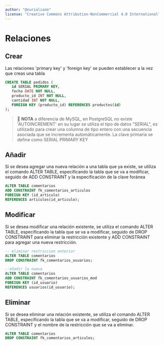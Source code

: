 ```yaml
---
author: "@nurialiano"
license: "Creative Commons Attribution-NonCommercial 4.0 International"
---
```


# Relaciones

## Crear

Las relaciones 'primary key' y 'foreign key' se pueden establecer a la vez que creas una tabla

~~~sql
CREATE TABLE pedidos (
   id SERIAL PRIMARY KEY,
   fecha DATE NOT NULL,
   producto_id INT NOT NULL,
   cantidad INT NOT NULL,
   FOREIGN KEY (producto_id) REFERENCES productos(id)
);
~~~

>:pencil: **NOTA** a diferencia de MySQL, en PostgreSQL no existe 'AUTOINCREMENT' en su lugar se utiliza el tipo de datos "SERIAL", es utilizado para crear una columna de tipo entero con una secuencia asociada que se incrementa automáticamente. La clave primaria se define como SERIAL PRIMARY KEY

## Añadir

Si se desea agregar una nueva relación a una tabla que ya existe, se utiliza el comando ALTER TABLE, especificando la tabla que se va a modificar, seguido de ADD CONSTRAINT y la especificación de la clave foránea

~~~sql
ALTER TABLE comentarios
ADD CONSTRAINT fk_comentarios_articulos
FOREIGN KEY (id_articulo)
REFERENCES articulos(id_articulo);
~~~

## Modificar

Si se desea modificar una relación existente, se utiliza el comando ALTER TABLE, especificando la tabla que se va a modificar, seguido de DROP CONSTRAINT para eliminar la restricción existente y ADD CONSTRAINT para agregar una nueva restricción.

~~~sql
-- eliminar restriccion anterior
ALTER TABLE comentarios
DROP CONSTRAINT fk_comentarios_usuarios;

--añadir la nueva
ALTER TABLE comentarios
ADD CONSTRAINT fk_comentarios_usuarios_mod
FOREIGN KEY (id_usuario)
REFERENCES usuarios(id_usuario);
~~~

## Eliminar

Si se desea eliminar una relación existente, se utiliza el comando ALTER TABLE, especificando la tabla que se va a modificar, seguido de DROP CONSTRAINT y el nombre de la restricción que se va a eliminar.

~~~sql
ALTER TABLE comentarios
DROP CONSTRAINT fk_comentarios_articulos;
~~~
